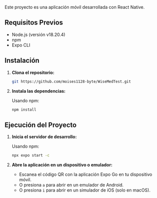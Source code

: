 
Este proyecto es una aplicación móvil desarrollada con React Native.

## Requisitos Previos

- Node.js (versión v18.20.4)
- npm 
- Expo CLI

## Instalación

1. **Clona el repositorio:**

   ```bash
   git https://github.com/moises1128-byte/WiseMedTest.git
   ```

2. **Instala las dependencias:**

   Usando npm:

   ```bash
   npm install
   ```

   

## Ejecución del Proyecto

1. **Inicia el servidor de desarrollo:**

   Usando npm:

   ```bash
   npx expo start -c
   ```


2. **Abre la aplicación en un dispositivo o emulador:**

   - Escanea el código QR con la aplicación Expo Go en tu dispositivo móvil.
   - O presiona `a` para abrir en un emulador de Android.
   - O presiona `i` para abrir en un simulador de iOS (solo en macOS).